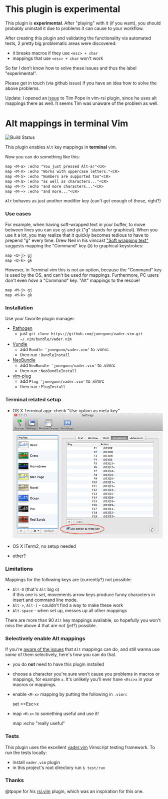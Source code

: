 # This plugin is experimental

This plugin is **experimental**. After "playing" with it (if you want), you
should probably uninstall it due to problems it can cause to your workflow.

After creating this plugin and validating the functionality via automated
tests, 2 pretty big problematic areas were discovered:

- it breaks macros if they use `<esc> + char`
- mappings that use `<esc> + char` won't work

So far I don't know how to solve these issues and thus the label "experimental".

Please get in touch (via github issue) if you have an idea how to solve the
above problems.

Update: I opened an [issue](https://github.com/tpope/vim-rsi/issues/13) to Tim
Pope in vim-rsi plugin, since he uses alt mappings there as well. It seems Tim
was unaware of the problem as well.

# Alt mappings in terminal Vim

![Build Status](https://travis-ci.org/bruno-/vim-alt-mappings.png?branch=master)

This plugin enables `Alt` key mappings in **terminal** vim.

Now you can do something like this:

    map <M-a> :echo "You just pressed Alt-a!"<CR>
    map <M-X> :echo "Works with uppercase letters."<CR>
    map <M-5> :echo "Numbers are supported too"<CR>
    map <M-$> :echo "as well as characters..."<CR>
    map <M-?> :echo "and more characters..."<CR>
    map <M-~> :echo "and more..."<CR>

`Alt` behaves as just another modifier key (can't get enough of those, right?)

### Use cases

For example, when having soft-wrapped text in your buffer, to move between
lines you can use `gj` and `gk` ("g" stands for graphical). When you use it
a lot, you may realize that it quickly becomes tedious to have to prepend "g"
every time. Drew Neil in his vimcast ["Soft wrapping text"][soft-wrapping]
suggests mapping the "Command" key (`D`) to graphical keystrokes:

```viml
map <D-j> gj
map <D-k> gk
```

However, in Terminal vim this is not an option, because the "Command" key is
used by the OS, and can't be used for mappings. Furthermore, PC users don't
even *have* a "Command" key. "Alt" mappings to the rescue!

```viml
map <M-j> gj
map <M-k> gk
```

### Installation

Use your favorite plugin manager.

- [Pathogen](https://github.com/tpope/vim-pathogen)
  - just `git clone https://github.com/junegunn/vader.vim.git ~/.vim/bundle/vader.vim`
- [Vundle](https://github.com/gmarik/vundle)
  - add `Bundle 'junegunn/vader.vim'` to .vimrc
  - then run `:BundleInstall`
- [NeoBundle](https://github.com/Shougo/neobundle.vim)
  - add `NeoBundle 'junegunn/vader.vim'` to .vimrc
  - then run `:NeoBundleInstall`
- [vim-plug](https://github.com/junegunn/vim-plug)
  - add `Plug 'junegunn/vader.vim'` to .vimrc
  - then run `:PlugInstall`

### Terminal related setup

- OS X Terminal.app: check "Use option as meta key"<br/>
  ![OS X Terminal.app setting](/osx_terminal.png)

- OS X iTerm2, no setup needed

- other?

### Limitations

Mappings for the following keys are (currently?) not possible:

- `Alt-O` (that's `Alt` big o)<br/>
if this one is set, movements arrow keys produce funny characters in insert and
command line mode.
- `Alt->`, `Alt-[` - couldn't find a way to make these work
- `Alt-space` - when set up, messes up all other mappings

There are more than 90 `Alt` key mappings available, so hopefully you won't
miss the above 4 that are not (jet?) possible.

### Selectively enable Alt mappings

If you're [aware of the issues](#this-plugin-is-experimental) that `Alt`
mappings can do, and still wanna use *some* of them selectively, here's how you
can do that.

- you do **not** need to have this plugin installed
- choose a character you're sure won't cause you problems in macros or
mappings, for example `x`. It's unlikely you'll ever have `<Esc>x` in your
macros or mappings.
- enable `<M-x>` mapping by putting the following in `.vimrc`

    set <M-x>=\<Esc>x

- map `<M-x>` to something useful and use it!

    map <M-x> :echo "really useful"<cr>

### Tests

This plugin uses the excellent [vader.vim](https://github.com/junegunn/vader.vim)
Vimscript testing framework.
To run the tests locally:

- install `vader.vim` plugin
- in this project's root directory run `$ test/run`

### Thanks

@tpope for his [rsi.vim](https://github.com/tpope/vim-rsi) plugin, which was an
inspiration for this one.

[soft-wrapping]: http://vimcasts.org/episodes/soft-wrapping-text

